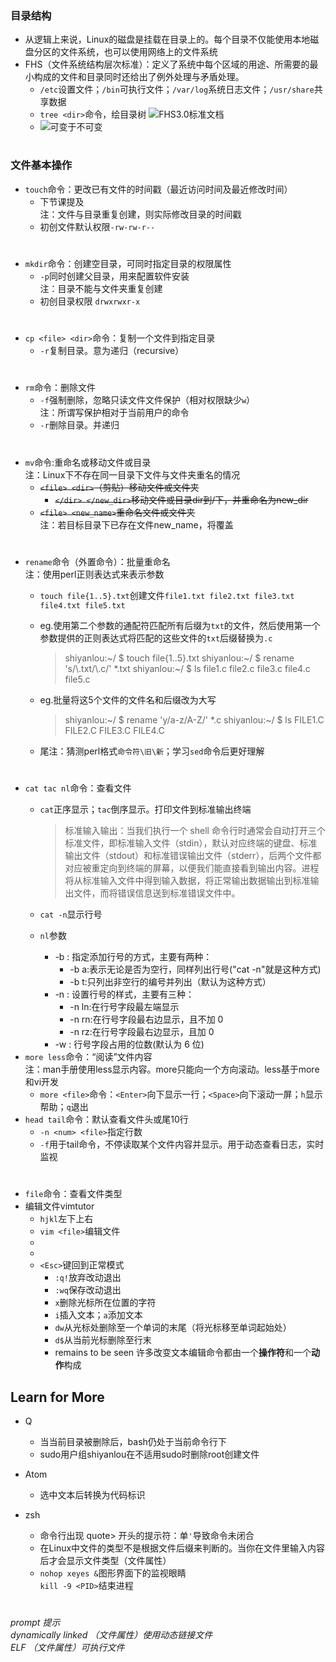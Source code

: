 ### 目录结构

- 从逻辑上来说，Linux的磁盘是挂载在目录上的。每个目录不仅能使用本地磁盘分区的文件系统，也可以使用网络上的文件系统
- FHS（文件系统结构层次标准）：定义了系统中每个区域的用途、所需要的最小构成的文件和目录同时还给出了例外处理与矛盾处理。
  - `/etc`设置文件；`/bin`可执行文件；`/var/log`系统日志文件；`/usr/share`共享数据
  - `tree <dir>`命令，绘目录树
    ![FHS3.0标准文档](https://doc.shiyanlou.com/linux_base/4-1.png)
  - ![可变于不可变](https://doc.shiyanlou.com/document-uid18510labid59timestamp1482919171956.png)
#  
#
### 文件基本操作

- `touch`命令：更改已有文件的时间戳（最近访问时间及最近修改时间）
  - 下节课提及  
  注：文件与目录重复创建，则实际修改目录的时间戳
  - 初创文件默认权限`-rw-rw-r--`
#  
- `mkdir`命令：创建空目录，可同时指定目录的权限属性
  - `-p`同时创建父目录，用来配置软件安装  
  注：目录不能与文件夹重复创建
  - 初创目录权限 `drwxrwxr-x`
#  
- `cp <file> <dir>`命令：复制一个文件到指定目录
  - `-r`复制目录。意为递归（recursive）
#  
- `rm`命令：删除文件
  - `-f`强制删除，忽略只读文件文件保护（相对权限缺少`w`）  
  注：所谓写保护相对于当前用户的命令
  - `-r`删除目录。并递归
#  
- `mv`命令:重命名或移动文件或目录  
注：Linux下不存在同一目录下文件与文件夹重名的情况
  - ~~`<file> <dir>`（剪贴）移动文件或文件夹~~
    - ~~`</dir> </new_dir>`移动文件或目录dir到/下，并重命名为new_dir~~
  - ~~`<file> <new_name>`重命名文件或文件夹~~  
  注：若目标目录下已存在文件new_name，将覆盖
#  
- `rename`命令（外置命令）：批量重命名  
注：使用perl正则表达式来表示参数
  - `touch file{1..5}.txt`创建文件`file1.txt file2.txt file3.txt file4.txt file5.txt`
  - eg.使用第二个参数的通配符匹配所有后缀为`txt`的文件，然后使用第一个参数提供的正则表达式将匹配的这些文件的`txt`后缀替换为`.c`  
    >shiyanlou:\~/ \$ touch file{1..5}.txt
    shiyanlou:\~/ \$ rename 's/\\.txt/\\.c/' \*.txt
    shiyanlou:\~/ \$ ls
    file1.c file2.c file3.c file4.c file5.c  

  - eg.批量将这5个文件的文件名和后缀改为大写
    >shiyanlou:\~/ \$ rename 'y/a-z/A-Z/' \*.c
    shiyanlou:\~/ \$ ls
    FILE1.C FILE2.C FILE3.C FILE4.C

  - 尾注：猜测perl格式`命令符\旧\新`；学习`sed`命令后更好理解
#
- `cat tac nl`命令：查看文件
  - `cat`正序显示；`tac`倒序显示。打印文件到标准输出终端
    >标准输入输出：当我们执行一个 shell 命令行时通常会自动打开三个标准文件，即标准输入文件（stdin），默认对应终端的键盘、标准输出文件（stdout）和标准错误输出文件（stderr），后两个文件都对应被重定向到终端的屏幕，以便我们能直接看到输出内容。进程将从标准输入文件中得到输入数据，将正常输出数据输出到标准输出文件，而将错误信息送到标准错误文件中。

  - `cat -n`显示行号
  - `nl`参数
    - -b : 指定添加行号的方式，主要有两种：
      - -b a:表示无论是否为空行，同样列出行号("cat -n"就是这种方式)
      - -b t:只列出非空行的编号并列出（默认为这种方式）
    - -n : 设置行号的样式，主要有三种：
      - -n ln:在行号字段最左端显示
      - -n rn:在行号字段最右边显示，且不加 0
      - -n rz:在行号字段最右边显示，且加 0
    - -w : 行号字段占用的位数(默认为 6 位)
- `more less`命令：“阅读”文件内容  
注：man手册使用less显示内容。more只能向一个方向滚动。less基于more和vi开发
  - `more <file>`命令：`<Enter>`向下显示一行；`<Space>`向下滚动一屏；`h`显示帮助；`q`退出
- `head tail`命令：默认查看文件头或尾10行
  - `-n <num> <file>`指定行数
  - `-f`用于tail命令，不停读取某个文件内容并显示。用于动态查看日志，实时监视
#
- `file`命令：查看文件类型
- 编辑文件vimtutor
  - `hjkl`左下上右
  - `vim <file>`编辑文件
  -
  -
  - `<Esc>`键回到正常模式
    - `:q!`放弃改动退出
    - `:wq`保存改动退出
    - `x`删除光标所在位置的字符
    - `i`插入文本；`a`添加文本
    - `dw`从光标处删除至一个单词的末尾（将光标移至单词起始处）
    - `d$`从当前光标删除至行末
    - remains to be seen
    许多改变文本编辑命令都由一个**操作符**和一个**动作**构成


## Learn for More

- Q
  - 当当前目录被删除后，bash仍处于当前命令行下
  - sudo用户组shiyanlou在不适用sudo时删除root创建文件

- Atom
  - 选中文本后转换为代码标识
- zsh
  - 命令行出现 quote> 开头的提示符：单`'`导致命令未闭合
  - 在Linux中文件的类型不是根据文件后缀来判断的。当你在文件里输入内容后才会显示文件类型（文件属性）
  - `nohop xeyes &`图形界面下的监视眼睛  
  `kill -9 <PID>`结束进程
#
*prompt 提示  
dynamically linked （文件属性）使用动态链接文件  
ELF （文件属性）可执行文件*
